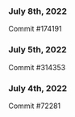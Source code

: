 ### July 8th, 2022

Commit #174191

### July 5th, 2022

Commit #314353


### July 4th, 2022

Commit #72281
